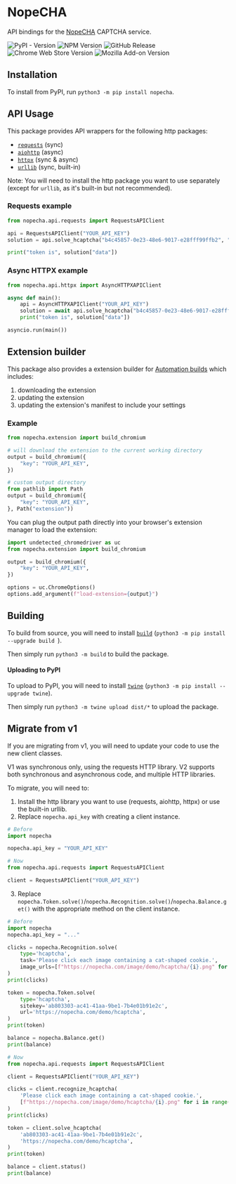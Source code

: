 # NopeCHA

API bindings for the [NopeCHA](https://nopecha.com) CAPTCHA service.

![PyPI - Version](https://img.shields.io/pypi/v/nopecha?label=PyPI)
![NPM Version](https://img.shields.io/npm/v/nopecha?label=NPM)
![GitHub Release](https://img.shields.io/github/v/release/NopeCHALLC/nopecha-extension?label=Extension%20Release&color=4a4)
![Chrome Web Store Version](https://img.shields.io/chrome-web-store/v/dknlfmjaanfblgfdfebhijalfmhmjjjo?label=Chrome%20Web%20Store&color=4a4)
![Mozilla Add-on Version](https://img.shields.io/amo/v/noptcha?label=Mozilla%20Add-on&color=4a4)

## Installation

To install from PyPI, run `python3 -m pip install nopecha`.

## API Usage

This package provides API wrappers for the following http packages:

- [`requests`](https://pypi.org/project/requests/) (sync)
- [`aiohttp`](https://pypi.org/project/aiohttp/) (async)
- [`httpx`](https://pypi.org/project/httpx/) (sync & async)
- [`urllib`](https://docs.python.org/3/library/urllib.html) (sync, built-in)

Note: You will need to install the http package you want to use separately
(except for `urllib`, as it's built-in but not recommended).

### Requests example

```python
from nopecha.api.requests import RequestsAPIClient

api = RequestsAPIClient("YOUR_API_KEY")
solution = api.solve_hcaptcha("b4c45857-0e23-48e6-9017-e28fff99ffb2", "https://nopecha.com/demo/hcaptcha#easy")

print("token is", solution["data"])
```

### Async HTTPX example

```python
from nopecha.api.httpx import AsyncHTTPXAPIClient

async def main():
    api = AsyncHTTPXAPIClient("YOUR_API_KEY")
    solution = await api.solve_hcaptcha("b4c45857-0e23-48e6-9017-e28fff99ffb2", "https://nopecha.com/demo/hcaptcha#easy")
    print("token is", solution["data"])

asyncio.run(main())
```

## Extension builder

This package also provides a extension builder for
[Automation builds](https://developers.nopecha.com/guides/extension_advanced/#automation-build)
which includes:

1. downloading the extension
2. updating the extension
3. updating the extension's manifest to include your settings

### Example

```python
from nopecha.extension import build_chromium

# will download the extension to the current working directory
output = build_chromium({
    "key": "YOUR_API_KEY",
})

# custom output directory
from pathlib import Path
output = build_chromium({
    "key": "YOUR_API_KEY",
}, Path("extension"))
```

You can plug the output path directly into your browser's extension manager to
load the extension:

```python
import undetected_chromedriver as uc
from nopecha.extension import build_chromium

output = build_chromium({
    "key": "YOUR_API_KEY",
})

options = uc.ChromeOptions()
options.add_argument(f"load-extension={output}")
```

## Building

To build from source, you will need to install
[`build`](https://packaging.python.org/en/latest/key_projects/#build)
(`python3 -m pip install --upgrade build `).

Then simply run `python3 -m build` to build the package.

#### Uploading to PyPI

To upload to PyPI, you will need to install
[`twine`](https://packaging.python.org/en/latest/key_projects/#twine)
(`python3 -m pip install --upgrade twine`).

Then simply run `python3 -m twine upload dist/*` to upload the package.

## Migrate from v1

If you are migrating from v1, you will need to update your code to use the new
client classes.

V1 was synchronous only, using the requests HTTP library. V2 supports both
synchronous and asynchronous code, and multiple HTTP libraries.

To migrate, you will need to:

1. Install the http library you want to use (requests, aiohttp, httpx) or use
   the built-in urllib.
2. Replace `nopecha.api_key` with creating a client instance.

```py
# Before
import nopecha

nopecha.api_key = "YOUR_API_KEY"

# Now
from nopecha.api.requests import RequestsAPIClient

client = RequestsAPIClient("YOUR_API_KEY")
```

3. Replace
   `nopecha.Token.solve()`/`nopecha.Recognition.solve()`/`nopecha.Balance.get()`
   with the appropriate method on the client instance.

```py
# Before
import nopecha
nopecha.api_key = "..."

clicks = nopecha.Recognition.solve(
    type='hcaptcha',
    task='Please click each image containing a cat-shaped cookie.',
    image_urls=[f"https://nopecha.com/image/demo/hcaptcha/{i}.png" for i in range(9)],
)
print(clicks)

token = nopecha.Token.solve(
    type='hcaptcha',
    sitekey='ab803303-ac41-41aa-9be1-7b4e01b91e2c',
    url='https://nopecha.com/demo/hcaptcha',
)
print(token)

balance = nopecha.Balance.get()
print(balance)

# Now
from nopecha.api.requests import RequestsAPIClient

client = RequestsAPIClient("YOUR_API_KEY")

clicks = client.recognize_hcaptcha(
    'Please click each image containing a cat-shaped cookie.',
    [f"https://nopecha.com/image/demo/hcaptcha/{i}.png" for i in range(9)],
)
print(clicks)

token = client.solve_hcaptcha(
    'ab803303-ac41-41aa-9be1-7b4e01b91e2c',
    'https://nopecha.com/demo/hcaptcha',
)
print(token)

balance = client.status()
print(balance)
```
